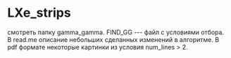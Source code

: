 # LXe_strips


смотреть папку gamma_gamma. FIND_GG --- файл с условиями отбора. В read.me описание небольших сделанных изменений в алгоритме. В pdf формате некоторые картинки из условия num_lines > 2.

